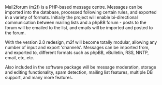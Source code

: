 Mail2forum (m2f) is a PHP-based message centre. Messages can be imported into the database, processed following certain rules, and exported in a variety of formats. Initially the project will enable bi-directional communication between mailing lists and a phpBB forum - posts to the forum will be emailed to the list, and emails will be imported and posted to the forum.

With the version 2.0 redesign, m2f will become totally modular, allowing any number of input and export 'channels'. Messages can be imported from, and exported to, different formats such as phpBB, vBulletin, RSS, NNTP, email, etc, etc.

Also included in the software package will be message moderation, storage and editing functionality, spam detection, mailing list features, multiple DB support, and many more features.